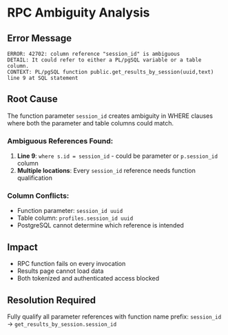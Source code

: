 # RPC Ambiguity Analysis

## Error Message
```
ERROR: 42702: column reference "session_id" is ambiguous
DETAIL: It could refer to either a PL/pgSQL variable or a table column.
CONTEXT: PL/pgSQL function public.get_results_by_session(uuid,text) line 9 at SQL statement
```

## Root Cause
The function parameter `session_id` creates ambiguity in WHERE clauses where both the parameter and table columns could match.

### Ambiguous References Found:
1. **Line 9**: `where s.id = session_id` - could be parameter or `p.session_id` column
2. **Multiple locations**: Every `session_id` reference needs function qualification

### Column Conflicts:
- Function parameter: `session_id uuid`  
- Table column: `profiles.session_id uuid`
- PostgreSQL cannot determine which reference is intended

## Impact
- RPC function fails on every invocation
- Results page cannot load data
- Both tokenized and authenticated access blocked

## Resolution Required
Fully qualify all parameter references with function name prefix:
`session_id` → `get_results_by_session.session_id`